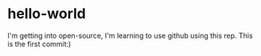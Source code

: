 # hello-world
I'm getting into open-source, I'm learning to use github using this rep.
This is the first commit:)
